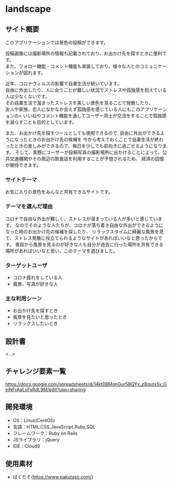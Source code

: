 # landscape

## サイト概要
このアプリケーションでは景色の投稿ができます。<br>

投稿画像には撮影場所の情報も記載されており、お出かけ先を探すときに便利です。<br>
また、フォロー機能・コメント機能も実装しており、様々な人とのコミュニケーションが図れます。

近年、コロナウィルスの影響で自粛生活が続いています。<br>
自由に外出したり、人に会うことが難しい状況でストレスや孤独感を抱えている人は少なくないです。<br>
その自粛生活で溜まったストレスを美しい景色を見ることで発散したり、<br>
友人や家族、恋人になかなか会えず孤独感を感じている人にもこのアプリケーションの<
いいねやコメント機能を通してユーザー同士が交流をすることで孤独感を減らすことも目的としています。

また、お出かけ先を探すツールとしても使用できるので. 自由に外出ができるようになったときのお出かけ先の候補を
今から考えておくことで自粛生活が終わったときの楽しみができるので、毎日を少しでも前向きに過ごせるようになります。
そして、実際にユーザーが投稿写真の撮影場所に出かけることによって、公共交通機関やその周辺の飲食店を利用することが予想されるため、
経済の回復が期待できます。

### サイトテーマ
お気に入りの景色をみんなと共有できるサイトです。

### テーマを選んだ理由
コロナで自由な外出が難しく、ストレスが溜まっている人が多いと感じています。
なのでそのような人たちが、コロナが落ち着き自由な外出ができるようになった時のお出かけ先の候補を探したり、
リラックスタイムに綺麗な風景を見て、ストレス発散に役立てられるようなサイトがあればいいなと思ったからです。
普段から風景を見るのが好きな人も自分が過去に行った場所を共有できる場所があればいいなと思い、このテーマを選びました。


### ターゲットユーザ
- コロナ疲れをしている人
- 風景、写真が好きな人

### 主な利用シーン
- お出かけ先を探すとき
- 風景を見たいと思ったとき
- リラックスしたいとき

## 設計書
<...>

## チャレンジ要素一覧
<https://docs.google.com/spreadsheets/d/14kt0BMqnGur5BQYx_zBgutx5v_GejNFrAqLsFsRdL9M/edit?usp=sharing>

## 開発環境
- OS：Linux(CentOS)
- 言語：HTML,CSS,JavaScript,Ruby,SQL
- フレームワーク：Ruby on Rails
- JSライブラリ：jQuery
- IDE：Cloud9

## 使用素材
- ぱくたそ(https://www.pakutaso.com/)